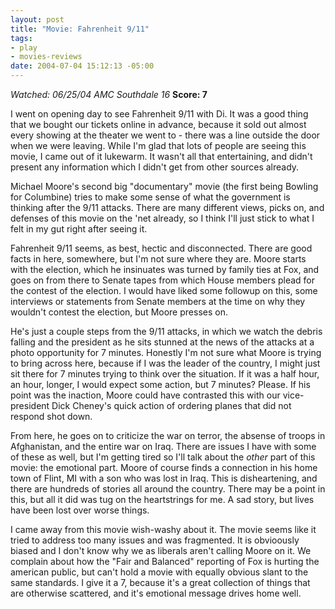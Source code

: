```yaml
--- 
layout: post
title: "Movie: Fahrenheit 9/11"
tags: 
- play
- movies-reviews
date: 2004-07-04 15:12:13 -05:00
---
```

<em>Watched: 06/25/04 AMC Southdale 16</em>
<strong>Score: 7</strong>

I went on opening day to see Fahrenheit 9/11 with Di.  It was a good thing that we bought our tickets online in advance, because it sold out almost every showing at the theater we went to - there was a line outside the door when we were leaving.  While I'm glad that lots of people are seeing this movie, I came out of it lukewarm.  It wasn't all that entertaining, and didn't present any information which I didn't get from other sources already.

Michael Moore's second big "documentary" movie (the first being Bowling for Columbine) tries to make some sense of what the government is thinking after the 9/11 attacks.  There are many different views, picks on, and defenses of this movie on the 'net already, so I think I'll just stick to what I felt in my gut right after seeing it.

Fahrenheit 9/11 seems, as best, hectic and disconnected.  There are good facts in here, somewhere, but I'm not sure where they are.  Moore starts with the election, which he insinuates was turned by family ties at Fox, and goes on from there to Senate tapes from which House members plead for the contest of the election.  I would have liked some followup on this, some interviews or statements from Senate members at the time on why they wouldn't contest the election, but Moore presses on.

He's just a couple steps from the 9/11 attacks, in which we watch the debris falling and the president as he sits stunned at the news of the attacks at a photo opportunity for 7 minutes.  Honestly I'm not sure what Moore is trying to bring across here, because if I was the leader of the country, I might just sit there for 7 minutes trying to think over the situation.  If it was a half hour, an hour, longer, I would expect some action, but 7 minutes? Please.  If his point was the inaction, Moore could have contrasted this with our vice-president Dick Cheney's quick action of ordering planes that did not respond shot down.

From here, he goes on to criticize the war on terror, the absense of troops in Afghanistan, and the entire war on Iraq.  There are issues I have with some of these as well, but I'm getting tired so I'll talk about the <em>other</em> part of this movie: the emotional part.  Moore of course finds a connection in his home town of Flint, MI with a son who was lost in Iraq.  This is disheartening, and there are hundreds of stories all around the country.  There may be a point in this, but all it did was tug on the heartstrings for me.  A sad story, but lives have been lost over worse things.

I came away from this movie wish-washy about it.  The movie seems like it tried to address too many issues and was fragmented.  It is obvioously biased and I don't know why we as liberals aren't calling Moore on it.  We complain about how the "Fair and Balanced" reporting of Fox is hurting the american public, but can't hold a movie with equally obvious slant to the same standards.  I give it a 7, because it's a great collection of things that are otherwise scattered, and it's emotional message drives home well.
